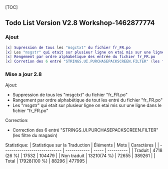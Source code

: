 [TOC]

## Todo List Version V2.8 Workshop-1462877774

### Ajout
  ```lua
[x] Supression de tous les "msgctxt" du fichier fr_FR.po
[x] Les "msgstr" qui etait sur plusieur ligne on etai mis sur une ligne dans le fichier "fr_FR.po"
[x] Rengement par ordre alphabetique des entrée du fichier fr_FR.po
[x] Corretion des 6 entré "STRINGS.UI.PURCHASEPACKSCREEN.FILTER" (les filtre du magazin)

  ```

### Mise a jour 2.8
Ajout:
- Suppression de tous les "msgctxt" du fichier "fr_FR.po"
- Rangement par ordre alphabétique de tout les entré du fichier "fr_FR.po"
- Les "msgstr" qui etait sur plusieur ligne on etai mis sur une ligne dans le fichier "fr_FR.po"

Correction:
- Correction des 6 entré "STRINGS.UI.PURCHASEPACKSCREEN.FILTER" (les filtre du magasin)

Statistique:
| Statistique sur la Traduction | Éléments     | Mots  | Caractères |
| ----------------------------- | ------------ | ----- | ---------- |
| Traduit                       | 4718 (26 %)  | 17532 | 104479     |
| Non traduit                   | 13210(74 %)  | 72655 | 389261     |
| Total                         | 17928(100 %) | 88296 | 477995     |